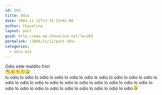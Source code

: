 ```yaml
---
id: 265
title: Odio
date: 2004-11-12T13:33:13+02:00
author: Chavalina
layout: post
guid: http://www.wp.chavalina.net/?p=265
permalink: /2004/11/12/post-265/
categories:
  - Sólo mío
---
```

Odio este maldito frío!  
![emo](/imagenes/emoticonos/enfadado.gif)![asqueado](/imagenes/emoticonos/asqueado.gif)![emo](/imagenes/emoticonos/confuso.gif)![emo](/imagenes/emoticonos/triste.gif)![llorar](/imagenes/emoticonos/llorar.gif)  
lo odio lo odio lo odio lo odio lo odio lo odio lo odio lo odio lo odio lo odio lo odio lo odio lo odio lo odio lo odio lo odio lo odio lo odio lo odio lo odio lo odio lo odio lo odio lo odio lo odio lo odio lo odio lo odio lo odio![llorar](/imagenes/emoticonos/llorar.gif)